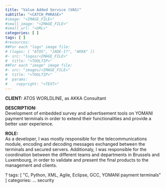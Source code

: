 ```yaml
---
title: "Value Added Service (VAS)"
subtitle: "<CATCH_PHRASE>"
#image: "<IMAGE_FILE>"
#small_image: "<IMAGE_FILE>"
#small_url: "<URL>"
categories: [ ]
tags: [ ]
#resources:
##For each "logo" image file:
# (logos: [ "ATOS", "JADE-I?", "AKKA" ])
#- src: "logos/<IMAGE_FILE>"
#  title: "<TOOLTIP>"
##For each "image" image file:
#- src: "images/<IMAGE_FILE>"
#  title: "<TOOLTIP>"
#  params:
#    copyright: "<TEXT>"
---
```


<b>CLIENT:</b> ATOS WORLDLINE, as AKKA Consultant

<b>DESCRIPTION:</b><br>
Development of embedded survey and advertisement tools on YOMANI payment terminals in order to extend their functionalities and provide a better user experience.<br>

<b>ROLE:</b><br>
As a developer, I was mostly responsible for the telecommunications module, encoding and decoding messages exchanged between the terminals and secured servers.
Additionaly, I was responsible for the coordination between the different teams and departments in Brussels and Luxembourg, in order to validate and present the final products to the management and clients.

?
tags:
[ "C, Python, XML, Agile, Eclipse, GCC, YOMANI payment terminals" ]
categories:
... security
